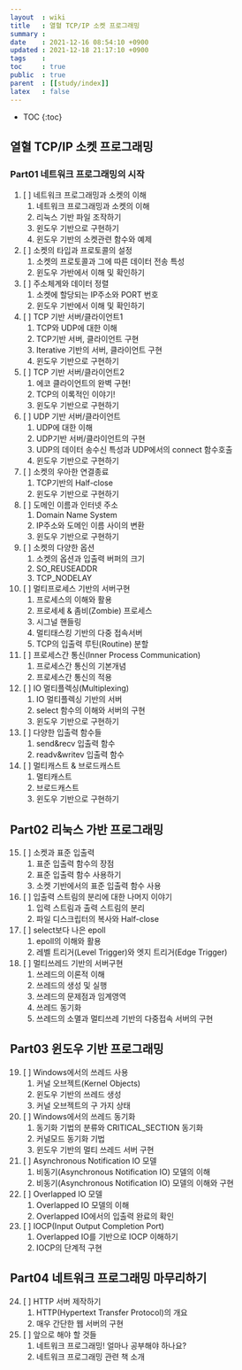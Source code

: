 ```yaml
---
layout  : wiki
title   : 열혈 TCP/IP 소켓 프로그래밍
summary : 
date    : 2021-12-16 08:54:10 +0900
updated : 2021-12-18 21:17:10 +0900
tags    : 
toc     : true
public  : true
parent  : [[study/index]]
latex   : false
---
```

* TOC
{:toc}

## 열혈 TCP/IP 소켓 프로그래밍

### Part01 네트워크 프로그래밍의 시작

1. [ ] 네트워크 프로그래밍과 소켓의 이해
    1. 네트워크 프로그래밍과 소켓의 이해
    2. 리눅스 기반 파일 조작하기
    3. 윈도우 기반으로 구현하기
    4. 윈도우 기반의 소켓관련 함수와 예제
2. [ ] 소켓의 타입과 프로토콜의 설정
    1. 소켓의 프로토콜과 그에 따른 데이터 전송 특성
    2. 윈도우 가반에서 이해 및 확인하기
3. [ ] 주소체계와 데이터 정렬 
    1. 소켓에 할당되는 IP주소와 PORT 번호
    2. 윈도우 기반에서 이해 및 확인하기
4. [ ] TCP 기반 서버/클라이언트1
    1. TCP와 UDP에 대한 이해
    2. TCP기반 서버, 클라이언트 구현
    3. Iterative 기반의 서버, 클라이언트 구현
    4. 윈도우 기반으로 구현하기
5. [ ] TCP 기반 서버/클라이언트2 
    1. 에코 클라이언트의 완벽 구현!
    2. TCP의 이록적인 이야기!
    3. 윈도우 기반으로 구현하기
6. [ ] UDP 기반 서버/클라이언트
    1. UDP에 대한 이해
    2. UDP기반 서버/클라이언트의 구현
    3. UDP의 데이터 송수신 특성과 UDP에서의 connect 함수호출
    4. 윈도우 기반으로 구현하기
7. [ ] 소켓의 우아한 연결종료
    1. TCP기반의 Half-close
    2. 윈도우 기반으로 구현하기
8. [ ] 도메인 이름과 인터넷 주소
    1. Domain Name System
    2. IP주소와 도메인 이름 사이의 변환
    3. 윈도우 기반으로 구현하기
9. [ ] 소켓의 다양한 옵션
    1. 소켓의 옵션과 입출력 버퍼의 크기
    2. SO_REUSEADDR
    3. TCP_NODELAY
10. [ ] 멀티프로세스 기반의 서버구현
    1. 프로세스의 이해와 활용
    2. 프로세세 & 좀비(Zombie) 프로세스
    3. 시그널 핸들링
    4. 멀티태스킹 기반의 다중 접속서버
    5. TCP의 입출력 루틴(Routine) 분할
11. [ ] 프로세스간 통신(Inner Process Communication)
    1. 프로세스간 통신의 기본개념 
    2. 프로세스간 통신의 적용
12. [ ] IO 멀티플렉싱(Multiplexing)
    1. IO 멀티플렉싱 기반의 서버 
    2. select 함수의 이해와 서버의 구현
    3. 윈도우 기반으로 구현하기
13. [ ] 다양한 입출력 함수들
    1. send&recv 입출력 함수
    2. readv&writev 입출력 함수
14. [ ] 멀티캐스트 & 브로드캐스트
    1. 멀티캐스트
    2. 브로드캐스트
    3. 윈도우 기반으로 구현하기

## Part02 리눅스 가반 프로그래밍

15. [ ] 소켓과 표준 입출력
    1. 표준 입출력 함수의 장점
    2. 표준 입출력 함수 사용하기
    3. 소켓 기반에서의 표준 입출력 함수 사용
16. [ ] 입출력 스트림의 분리에 대한 나머지 이야기
    1. 입력 스트림과 출력 스트림의 분리
    2. 파일 디스크립터의 복사와 Half-close
17. [ ] select보다 나은 epoll
    1. epoll의 이해와 활용
    2. 레벨 트리거(Level Trigger)와 엣지 트리거(Edge Trigger)
18. [ ] 멀티쓰레드 기반의 서버구현
    1. 쓰레드의 이론적 이해
    2. 쓰레드의 생성 및 실행
    3. 쓰레드의 문제점과 임계영역
    4. 쓰레드 동기화
    5. 쓰레드의 소멸과 멀티쓰레 기반의 다중접속 서버의 구현
     
## Part03 윈도우 기반 프로그래밍

19. [ ] Windows에서의 쓰레드 사용
    1. 커널 오브젝트(Kernel Objects) 
    2. 윈도우 기반의 쓰레드 생성
    3. 커널 오브젝트의 구 가지 상태
20. [ ] Windows에서의 쓰레드 동기화
    1. 동기화 기법의 분류와 CRITICAL_SECTION 동기화 
    2. 커널모드 동기화 기법
    3. 윈도우 기반의 멀티 쓰레드 서버 구현
21. [ ] Asynchronous Notification IO 모델 
    1. 비동기(Asynchronous Notification IO) 모델의 이해
    2. 비동기(Asynchronous Notification IO) 모델의 이해와 구현
22. [ ] Overlapped IO 모델 
    1. Overlapped IO 모델의 이해
    2. Overlapped IO에서의 입출력 완료의 확인
23. [ ] IOCP(Input Output Completion Port) 
    1. Overlapped IO를 기반으로 IOCP 이해하기 
    2. IOCP의 단계적 구현

## Part04 네트워크 프로그래밍 마무리하기

24. [ ] HTTP 서버 제작하기
    1. HTTP(Hypertext Transfer Protocol)의 개요 
    2. 매우 간단한 웹 서버의 구현
25. [ ] 앞으로 해야 할 것들 
    1. 네트워크 프로그래밍! 얼마나 공부해야 하나요?
    2. 네트워크 프로그래밍 관련 책 소개
